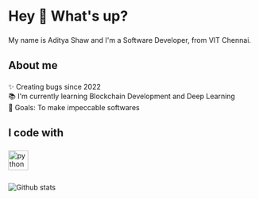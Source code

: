 <h1 align="left">Hey 👋 What's up?</h1>

###

<p align="left">My name is Aditya Shaw and I'm a Software Developer, from VIT Chennai.</p>

###

<h2 align="left">About me</h2>

###

<p align="left">✨ Creating bugs since 2022<br>📚 I'm currently learning Blockchain Development and Deep Learning<br>🎯 Goals: To make impeccable softwares<br></p>

###

<h2 align="left">I code with</h2>

###

<div align="left">
  <img src="https://cdn.jsdelivr.net/gh/devicons/devicon/icons/python/python-original.svg" height="40" alt="python logo"  />
  <img width="12" />
</div>

###
![Github stats](https://github-readme-stats.vercel.app/api?username=Shaditya-499)
